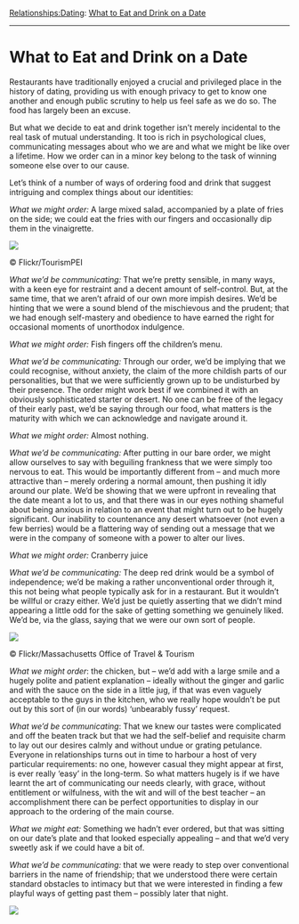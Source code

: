 [Relationships:](https://www.theschooloflife.com/thebookoflife/category/relationships/)[Dating](https://www.theschooloflife.com/thebookoflife/category/relationships/dating/): [What to Eat and Drink on a Date](https://www.theschooloflife.com/thebookoflife/what-to-eat-and-drink-on-a-date/)

* * *

# What to Eat and Drink on a Date

Restaurants have traditionally enjoyed a crucial and privileged place in the history of dating, providing us with enough privacy to get to know one another and enough public scrutiny to help us feel safe as we do so. The food has largely been an excuse.

But what we decide to eat and drink together isn’t merely incidental to the real task of mutual understanding. It too is rich in psychological clues, communicating messages about who we are and what we might be like over a lifetime. How we order can in a minor key belong to the task of winning someone else over to our cause.

Let’s think of a number of ways of ordering food and drink that suggest intriguing and complex things about our identities:

_What we might order:_ A large mixed salad, accompanied by a plate of fries on the side; we could eat the fries with our fingers and occasionally dip them in the vinaigrette.

 ![](https://www.theschooloflife.com/thebookoflife/wp-content/uploads/2018/04/15822674682_bab244d3a5_z.jpg)

© Flickr/TourismPEI

_What we’d be communicating:_ That we’re pretty sensible, in many ways, with a keen eye for restraint and a decent amount of self-control. But, at the same time, that we aren’t afraid of our own more impish desires. We’d be hinting that we were a sound blend of the mischievous and the prudent; that we had enough self-mastery and obedience to have earned the right for occasional moments of unorthodox indulgence.

_What we might order:_ Fish fingers off the children’s menu.

_What we’d be communicating:_ Through our order, we’d be implying that we could recognise, without anxiety, the claim of the more childish parts of our personalities, but that we were sufficiently grown up to be undisturbed by their presence. The order might work best if we combined it with an obviously sophisticated starter or desert. No one can be free of the legacy of their early past, we’d be saying through our food, what matters is the maturity with which we can acknowledge and navigate around it.

_What we might order:_ Almost nothing.

_What we’d be communicating:_ After putting in our bare order, we might allow ourselves to say with beguiling frankness that we were simply too nervous to eat. This would be importantly different from – and much more attractive than – merely ordering a normal amount, then pushing it idly around our plate. We’d be showing that we were upfront in revealing that the date meant a lot to us, and that there was in our eyes nothing shameful about being anxious in relation to an event that might turn out to be hugely significant. Our inability to countenance any desert whatsoever (not even a few berries) would be a flattering way of sending out a message that we were in the company of someone with a power to alter our lives.

_What we might order:_ Cranberry juice

_What we’d be communicating:_ The deep red drink would be a symbol of independence; we’d be making a rather unconventional order through it, this not being what people typically ask for in a restaurant. But it wouldn’t be willful or crazy either. We’d just be quietly asserting that we didn’t mind appearing a little odd for the sake of getting something we genuinely liked. We’d be, via the glass, saying that we were our own sort of people.

 ![](https://www.theschooloflife.com/thebookoflife/wp-content/uploads/2018/04/15408756930_67001612ce_z.jpg)

© Flickr/Massachusetts Office of Travel & Tourism

_What we might order_: the chicken, but – we’d add with a large smile and a hugely polite and patient explanation – ideally without the ginger and garlic and with the sauce on the side in a little jug, if that was even vaguely acceptable to the guys in the kitchen, who we really hope wouldn’t be put out by this sort of (in our words) ‘unbearably fussy’ request.

_What we’d be communicating_: That we knew our tastes were complicated and off the beaten track but that we had the self-belief and requisite charm to lay out our desires calmly and without undue or grating petulance. Everyone in relationships turns out in time to harbour a host of very particular requirements: no one, however casual they might appear at first, is ever really ‘easy’ in the long-term. So what matters hugely is if we have learnt the art of communicating our needs clearly, with grace, without entitlement or wilfulness, with the wit and will of the best teacher – an accomplishment there can be perfect opportunities to display in our approach to the ordering of the main course.

_What we might eat:_ Something we hadn’t ever ordered, but that was sitting on our date’s plate and that looked especially appealing – and that we’d very sweetly ask if we could have a bit of.

_What we’d be communicating:_ that we were ready to step over conventional barriers in the name of friendship; that we understood there were certain standard obstacles to intimacy but that we were interested in finding a few playful ways of getting past them – possibly later that night.

[![](https://img.youtube.com/vi/qqIHTeBfmCE/0.jpg)](https://www.youtube.com/embed/qqIHTeBfmCE '')
